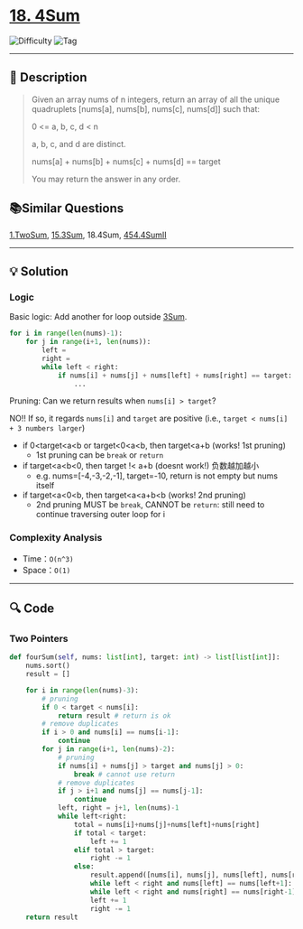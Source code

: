 # [18. 4Sum](https://leetcode.com/problems/4sum/description/)


![Difficulty](https://img.shields.io/badge/Difficulty-Medium-orange)
![Tag](https://img.shields.io/badge/Tag-Hash%20Table-lightgrey)


---

## 📝 Description

> Given an array nums of n integers, return an array of all the unique quadruplets [nums[a], nums[b], nums[c], nums[d]] such that:
>
> 0 <= a, b, c, d < n
>
> a, b, c, and d are distinct.
>
> nums[a] + nums[b] + nums[c] + nums[d] == target
>
> You may return the answer in any order.


## 📚Similar Questions
[1.TwoSum](../3.Hash/1.TwoSum.md), [15.3Sum](../3.Hash/15.3Sum.md), 18.4Sum, [454.4SumII](../3.Hash/454.4SumII.md)

---

## 💡 Solution

### Logic 

Basic logic:
Add another for loop outside [3Sum](../3.Hash/15.3Sum.md).

```python
for i in range(len(nums)-1):
    for j in range(i+1, len(nums)):
        left = 
        right = 
        while left < right:
            if nums[i] + nums[j] + nums[left] + nums[right] == target:
                ...
```

Pruning:
Can we return results when `nums[i] > target`?
   
NO!! If so, it regards `nums[i]` and `target` are positive (i.e., `target < nums[i] + 3 numbers larger`)
- if 0<target<a<b or target<0<a<b, then target<a+b (works! 1st pruning) 
  - 1st pruning can be `break` or `return`
- if target<a<b<0, then target !< a+b (doesnt work!) 负数越加越小 
  - e.g. nums=[-4,-3,-2,-1], target=-10, return is not empty but nums itself
- if target<a<0<b, then target<a<a+b<b (works! 2nd pruning)
  - 2nd pruning MUST be `break`, CANNOT be `return`: still need to continue traversing outer loop for i


### Complexity Analysis

- Time：`O(n^3)`
- Space：`O(1)`

---
## 🔍 Code
### Two Pointers
```python
def fourSum(self, nums: list[int], target: int) -> list[list[int]]:
    nums.sort()
    result = []

    for i in range(len(nums)-3):
        # pruning
        if 0 < target < nums[i]:
            return result # return is ok
        # remove duplicates
        if i > 0 and nums[i] == nums[i-1]:
            continue
        for j in range(i+1, len(nums)-2):
            # pruning
            if nums[i] + nums[j] > target and nums[j] > 0:
                break # cannot use return
            # remove duplicates
            if j > i+1 and nums[j] == nums[j-1]:
                continue
            left, right = j+1, len(nums)-1
            while left<right:
                total = nums[i]+nums[j]+nums[left]+nums[right]
                if total < target:
                    left += 1
                elif total > target:
                    right -= 1
                else:
                    result.append([nums[i], nums[j], nums[left], nums[right]])
                    while left < right and nums[left] == nums[left+1]: left += 1
                    while left < right and nums[right] == nums[right-1]: right -= 1
                    left += 1
                    right -= 1
    return result
```
